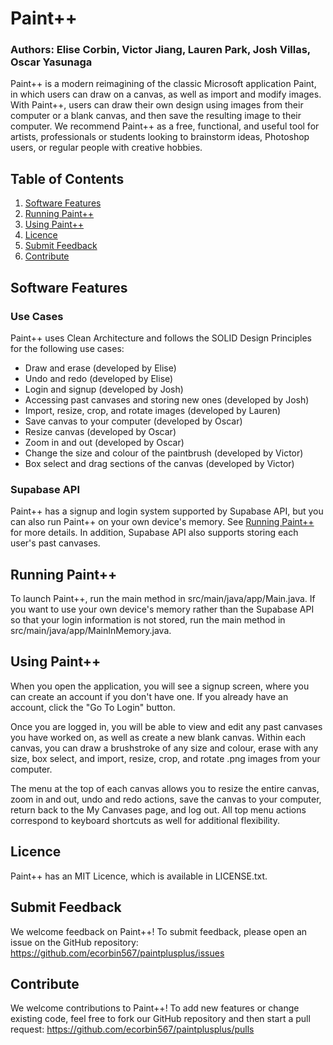 # Paint++
### Authors: Elise Corbin, Victor Jiang, Lauren Park, Josh Villas, Oscar Yasunaga

Paint++ is a modern reimagining of the classic Microsoft application Paint, in which users
can draw on a canvas, as well as import and modify images. With Paint++, users can draw their
own design using images from their computer or a blank canvas, and then save the resulting image
to their computer. We recommend Paint++ as a free, functional, and useful tool for artists, 
professionals or students looking to brainstorm ideas, Photoshop users, or regular people with 
creative hobbies.

## Table of Contents
1. [Software Features](#software-features)
2. [Running Paint++](#running-paint)
3. [Using Paint++](#using-paint)
4. [Licence](#licence)
5. [Submit Feedback](#submit-feedback)
6. [Contribute](#contribute)

## Software Features

### Use Cases
Paint++ uses Clean Architecture and follows the SOLID Design Principles for the following use cases:
- Draw and erase (developed by Elise)
- Undo and redo (developed by Elise)
- Login and signup (developed by Josh)
- Accessing past canvases and storing new ones (developed by Josh)
- Import, resize, crop, and rotate images (developed by Lauren)
- Save canvas to your computer (developed by Oscar)
- Resize canvas (developed by Oscar)
- Zoom in and out (developed by Oscar)
- Change the size and colour of the paintbrush (developed by Victor)
- Box select and drag sections of the canvas (developed by Victor)

### Supabase API
Paint++ has a signup and login system supported by Supabase API, but you can also run Paint++
on your own device's memory. See [Running Paint++](#running-paint) for more details. In addition,
Supabase API also supports storing each user's past canvases.

## Running Paint++
To launch Paint++, run the main method in src/main/java/app/Main.java.
If you want to use your own device's memory rather than the Supabase API so that your login
information is not stored, run the main method in src/main/java/app/MainInMemory.java.

## Using Paint++
When you open the application, you will see a signup screen, where you
can create an account if you don't have one. If you already have an account, click the "Go To
Login" button.

Once you are logged in, you will be able to view and edit any past canvases you have worked
on, as well as create a new blank canvas. Within each canvas, you can draw a brushstroke of any
size and colour, erase with any size, box select, and import, resize, crop, and rotate .png images
from your computer.

The menu at the top of each canvas allows you to resize the entire canvas, zoom in and out,
undo and redo actions, save the canvas to your computer, return back to the My Canvases page,
and log out. All top menu actions correspond to keyboard shortcuts as well for additional flexibility.

## Licence
Paint++ has an MIT Licence, which is available in LICENSE.txt.

## Submit Feedback
We welcome feedback on Paint++! To submit feedback, please open an issue on the GitHub repository:
https://github.com/ecorbin567/paintplusplus/issues

## Contribute
We welcome contributions to Paint++! To add new features or change existing code, feel free to fork
our GitHub repository and then start a pull request: https://github.com/ecorbin567/paintplusplus/pulls
